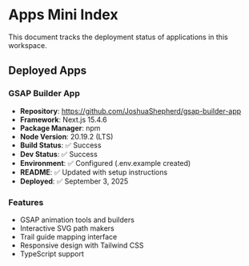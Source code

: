 # Apps Mini Index

This document tracks the deployment status of applications in this workspace.

## Deployed Apps

### GSAP Builder App
- **Repository**: https://github.com/JoshuaShepherd/gsap-builder-app
- **Framework**: Next.js 15.4.6
- **Package Manager**: npm
- **Node Version**: 20.19.2 (LTS)
- **Build Status**: ✅ Success
- **Dev Status**: ✅ Success  
- **Environment**: ✅ Configured (.env.example created)
- **README**: ✅ Updated with setup instructions
- **Deployed**: ✅ September 3, 2025

### Features
- GSAP animation tools and builders
- Interactive SVG path makers
- Trail guide mapping interface
- Responsive design with Tailwind CSS
- TypeScript support